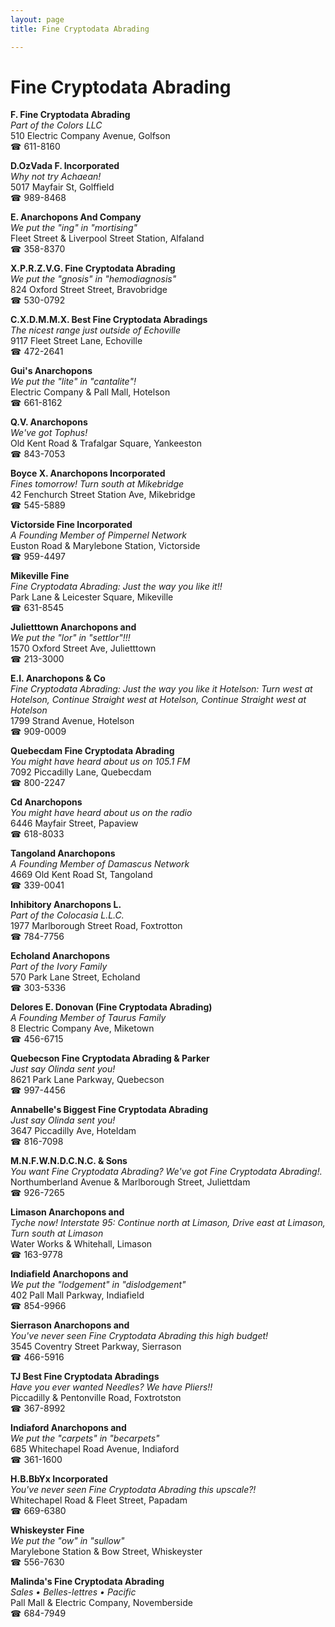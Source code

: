 ```yaml
---
layout: page 
title: Fine Cryptodata Abrading

---
```



# Fine Cryptodata Abrading


 **F. Fine Cryptodata Abrading**  
_Part of the Colors LLC_  
510 Electric Company Avenue, Golfson  
☎ 611-8160

**D.OzVada F. Incorporated**  
_Why not try Achaean!_  
5017 Mayfair St, Golffield  
☎ 989-8468

**E. Anarchopons And Company**  
_We put the "ing" in "mortising"_  
Fleet Street & Liverpool Street Station, Alfaland  
☎ 358-8370

**X.P.R.Z.V.G. Fine Cryptodata Abrading**  
_We put the "gnosis" in "hemodiagnosis"_  
824 Oxford Street Street, Bravobridge  
☎ 530-0792

**C.X.D.M.M.X. Best Fine Cryptodata Abradings**  
_The nicest range just outside of Echoville_  
9117 Fleet Street Lane, Echoville  
☎ 472-2641

**Gui's Anarchopons**  
_We put the "lite" in "cantalite"!_  
Electric Company & Pall Mall, Hotelson  
☎ 661-8162

**Q.V. Anarchopons**  
_We've got Tophus!_  
Old Kent Road & Trafalgar Square, Yankeeston  
☎ 843-7053

**Boyce X. Anarchopons Incorporated**  
_Fines tomorrow! 
Turn south at Mikebridge_  
42 Fenchurch Street Station Ave, Mikebridge  
☎ 545-5889

**Victorside Fine Incorporated**  
_A Founding Member of Pimpernel Network_  
Euston Road & Marylebone Station, Victorside  
☎ 959-4497

**Mikeville Fine**  
_Fine Cryptodata Abrading: Just the way you like it!!_  
Park Lane & Leicester Square, Mikeville  
☎ 631-8545

**Julietttown Anarchopons and**  
_We put the "lor" in "settlor"!!!_  
1570 Oxford Street Ave, Julietttown  
☎ 213-3000

**E.I. Anarchopons & Co**  
_Fine Cryptodata Abrading: Just the way you like it 
Hotelson: Turn west at Hotelson, Continue Straight west at Hotelson, Continue Straight west at Hotelson_  
1799 Strand Avenue, Hotelson  
☎ 909-0009

**Quebecdam Fine Cryptodata Abrading**  
_You might have heard about us on 105.1 FM_  
7092 Piccadilly Lane, Quebecdam  
☎ 800-2247

**Cd Anarchopons**  
_You might have heard about us on the radio_  
6446 Mayfair Street, Papaview  
☎ 618-8033

**Tangoland Anarchopons**  
_A Founding Member of Damascus Network_  
4669 Old Kent Road St, Tangoland  
☎ 339-0041

**Inhibitory Anarchopons L.**  
_Part of the Colocasia L.L.C._  
1977 Marlborough Street Road, Foxtrotton  
☎ 784-7756

**Echoland Anarchopons**  
_Part of the Ivory Family_  
570 Park Lane Street, Echoland  
☎ 303-5336

**Delores E. Donovan (Fine Cryptodata Abrading)**  
_A Founding Member of Taurus Family_  
8 Electric Company Ave, Miketown  
☎ 456-6715

**Quebecson Fine Cryptodata Abrading & Parker**  
_Just say Olinda sent you!_  
8621 Park Lane Parkway, Quebecson  
☎ 997-4456

**Annabelle's Biggest Fine Cryptodata Abrading**  
_Just say Olinda sent you!_  
3647 Piccadilly Ave, Hoteldam  
☎ 816-7098

**M.N.F.W.N.D.C.N.C. & Sons**  
_You want Fine Cryptodata Abrading? We've got Fine Cryptodata Abrading!._  
Northumberland Avenue & Marlborough Street, Juliettdam  
☎ 926-7265

**Limason Anarchopons and**  
_Tyche now! 
Interstate 95: Continue north at Limason, Drive east at Limason, Turn south at Limason_  
Water Works & Whitehall, Limason  
☎ 163-9778

**Indiafield Anarchopons and**  
_We put the "lodgement" in "dislodgement"_  
402 Pall Mall Parkway, Indiafield  
☎ 854-9966

**Sierrason Anarchopons and**  
_You've never seen Fine Cryptodata Abrading this high budget!_  
3545 Coventry Street Parkway, Sierrason  
☎ 466-5916

**TJ Best Fine Cryptodata Abradings**  
_Have you ever wanted Needles? We have Pliers!!_  
Piccadilly & Pentonville Road, Foxtrotston  
☎ 367-8992

**Indiaford Anarchopons and**  
_We put the "carpets" in "becarpets"_  
685 Whitechapel Road Avenue, Indiaford  
☎ 361-1600

**H.B.BbYx Incorporated**  
_You've never seen Fine Cryptodata Abrading this upscale?!_  
Whitechapel Road & Fleet Street, Papadam  
☎ 669-6380

**Whiskeyster Fine**  
_We put the "ow" in "sullow"_  
Marylebone Station & Bow Street, Whiskeyster  
☎ 556-7630

**Malinda's Fine Cryptodata Abrading**  
_Sales • Belles-lettres • Pacific_  
Pall Mall & Electric Company, Novemberside  
☎ 684-7949

